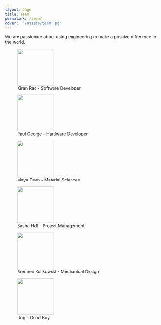 ```yaml
---
layout: page
title: Team
permalink: /team/
cover:  "/assets/team.jpg"
---
```


We are passionate about using engineering to make a positive difference in the world.

<div class="people">
<figure>
  <img width="120px" height="120px" src="{{ site.baseurl}}/assets/people/kiran.jpg" />
  <figcaption>Kiran Rao - Software Developer</figcaption>
</figure>

<figure>
  <img width="120px" height="120px" src="{{ site.baseurl}}/assets/people/paul.jpg" />
  <figcaption>Paul George - Hardware Developer</figcaption>
</figure>

<figure>
  <img width="120px" height="120px" src="{{ site.baseurl}}/assets/people/maya.jpg" />
  <figcaption>Maya Deen - Material Sciences</figcaption>
</figure>

<figure>
  <img width="120px" height="120px" src="{{ site.baseurl}}/assets/people/sasha.jpg" />
  <figcaption>Sasha Hall - Project Management</figcaption>
</figure>

<figure>
  <img width="120px" height="120px" src="{{ site.baseurl}}/assets/people/brennen.jpg" />
  <figcaption>Brennen Kulikowski - Mechanical Design</figcaption>
</figure>

<figure>
  <img width="120px" height="120px" src="{{ site.baseurl}}/assets/people/dog.jpg" />
  <figcaption>Dog - Good Boy</figcaption>
</figure>

</div>
